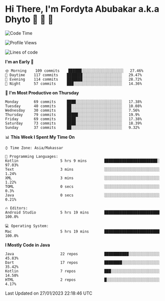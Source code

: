 # Hi There, I'm Fordyta Abubakar a.k.a Dhyto 👋 👋 👋 

<!--
**DhytoDev/dhytodev** is a ✨ _special_ ✨ repository because its `README.md` (this file) appears on your GitHub profile.

Here are some ideas to get you started:

- 🔭 I’m currently working on ...
- 🌱 I’m currently learning ...
- 👯 I’m looking to collaborate on ...
- 🤔 I’m looking for help with ...
- 💬 Ask me about ...
- 📫 How to reach me: ...
- 😄 Pronouns: ...
- ⚡ Fun fact: ...
-->

<!--START_SECTION:waka-->
![Code Time](http://img.shields.io/badge/Code%20Time-1%2C887%20hrs%2021%20mins-blue)

![Profile Views](http://img.shields.io/badge/Profile%20Views-1-blue)

![Lines of code](https://img.shields.io/badge/From%20Hello%20World%20I%27ve%20Written-136%20Thousand%20lines%20of%20code-blue)

**I'm an Early 🐤** 

```text
🌞 Morning    109 commits    ██████░░░░░░░░░░░░░░░░░░░   27.46% 
🌆 Daytime    117 commits    ███████░░░░░░░░░░░░░░░░░░   29.47% 
🌃 Evening    114 commits    ███████░░░░░░░░░░░░░░░░░░   28.72% 
🌙 Night      57 commits     ███░░░░░░░░░░░░░░░░░░░░░░   14.36%

```
📅 **I'm Most Productive on Thursday** 

```text
Monday       69 commits     ████░░░░░░░░░░░░░░░░░░░░░   17.38% 
Tuesday      40 commits     ██░░░░░░░░░░░░░░░░░░░░░░░   10.08% 
Wednesday    30 commits     ██░░░░░░░░░░░░░░░░░░░░░░░   7.56% 
Thursday     79 commits     █████░░░░░░░░░░░░░░░░░░░░   19.9% 
Friday       69 commits     ████░░░░░░░░░░░░░░░░░░░░░   17.38% 
Saturday     73 commits     ████░░░░░░░░░░░░░░░░░░░░░   18.39% 
Sunday       37 commits     ██░░░░░░░░░░░░░░░░░░░░░░░   9.32%

```


📊 **This Week I Spent My Time On** 

```text
⌚︎ Time Zone: Asia/Makassar

💬 Programming Languages: 
Kotlin                   5 hrs 9 mins        ████████████████████████░   97.03% 
Text                     3 mins              ░░░░░░░░░░░░░░░░░░░░░░░░░   1.24% 
XML                      3 mins              ░░░░░░░░░░░░░░░░░░░░░░░░░   1.22% 
TOML                     0 secs              ░░░░░░░░░░░░░░░░░░░░░░░░░   0.3% 
Java                     0 secs              ░░░░░░░░░░░░░░░░░░░░░░░░░   0.21%

🔥 Editors: 
Android Studio           5 hrs 19 mins       █████████████████████████   100.0%

💻 Operating System: 
Mac                      5 hrs 19 mins       █████████████████████████   100.0%

```

**I Mostly Code in Java** 

```text
Java                     22 repos            ███████████░░░░░░░░░░░░░░   45.83% 
Dart                     17 repos            ████████░░░░░░░░░░░░░░░░░   35.42% 
Kotlin                   7 repos             ███░░░░░░░░░░░░░░░░░░░░░░   14.58% 
HTML                     2 repos             █░░░░░░░░░░░░░░░░░░░░░░░░   4.17%

```



 Last Updated on 27/01/2023 22:18:46 UTC
<!--END_SECTION:waka-->
